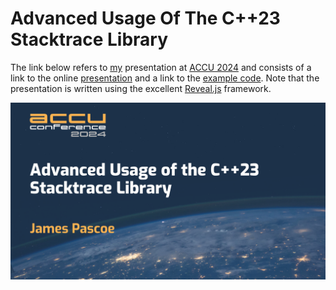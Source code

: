 # Advanced Usage Of The C++23 Stacktrace Library

The link below refers to [my](http://www.james-pascoe.com) presentation at
[ACCU 2024](https://accu.digital-medium.co.uk/session/advanced-usage-of-the-c23-stacktrace-library/)
and consists of a link to the online [presentation](http://jamespascoe.github.io/accu2024-stacktrace) and a link
to the [example code](http://github.com/jamespascoe/accu2024-example-code.git). Note
that the presentation is written using the excellent [Reveal.js](https://github.com/hakimel/reveal.js/)
framework.

[![Advanced Usage Of The C++23 Stacktrace Library](media/title-slide.png)](http://jamespascoe.github.io/accu2024-stacktrace)
